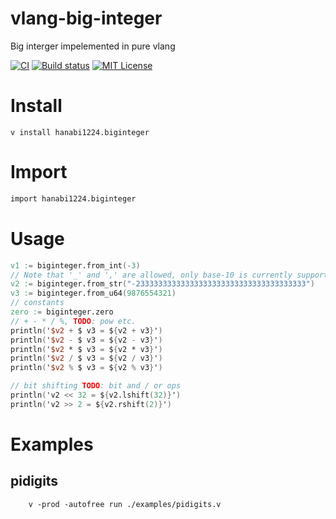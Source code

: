 # vlang-big-integer
Big interger impelemented in pure vlang

[![CI](https://github.com/hanabi1224/vlang-big-integer/actions/workflows/main.yml/badge.svg)](https://github.com/hanabi1224/vlang-big-integer/actions/workflows/main.yml)
[![Build status](https://img.shields.io/appveyor/ci/hanabi1224/vlang-big-integer/main.svg)](https://ci.appveyor.com/project/hanabi1224/vlang-big-integer)
[![MIT License](https://img.shields.io/github/license/hanabi1224/vlang-big-integer.svg)](https://github.com/hanabi1224/vlang-big-integer/blob/master/LICENSE)

# Install
```
v install hanabi1224.biginteger
```

# Import
```v
import hanabi1224.biginteger
```

# Usage
```v
v1 := biginteger.from_int(-3)
// Note that '_' and ',' are allowed, only base-10 is currently supported.
v2 := biginteger.from_str("-23333333333333333333333333333333333333") 
v3 := biginteger.from_u64(9876554321)
// constants
zero := biginteger.zero
// + - * / %, TODO: pow etc.
println('$v2 + $ v3 = ${v2 + v3}')
println('$v2 - $ v3 = ${v2 - v3}')
println('$v2 * $ v3 = ${v2 * v3}')
println('$v2 / $ v3 = ${v2 / v3}')
println('$v2 % $ v3 = ${v2 % v3}')

// bit shifting TODO: bit and / or ops
println('v2 << 32 = ${v2.lshift(32)}')
println('v2 >> 2 = ${v2.rshift(2)}')
```

# Examples
## pidigits
```
    v -prod -autofree run ./examples/pidigits.v
```
